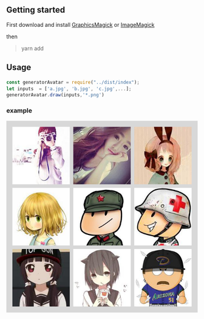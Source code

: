 ## Getting started

First download and install
[GraphicsMagick](http://www.graphicsmagick.org/) or [ImageMagick](http://www.imagemagick.org/)

then 

> yarn add


## Usage

``` js
const generatorAvatar = require("../dist/index");
let inputs  = ['a.jpg', 'b.jpg', 'c.jpg',...];
generatorAvatar.draw(inputs,'*.png')
```

### example

![avatar](./test/o.png)